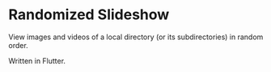 # Randomized Slideshow

View images and videos of a local directory (or its subdirectories) in random order.

Written in Flutter.
